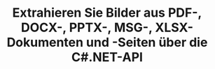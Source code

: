 ---
############################# Static ############################
layout: "auto-gen-gist"
draft: false
path: "de/parser/net/extract/image/odt/"
otherformats: DOC DOT DOCX DOCM DOTX DOTM TXT ODT RTF PDF XHTML MHTML MD XML EPUB FB2 CHM XLS XLT XLSX XLSM XLSB XLTX XLTM ODS CSV OTS XLA XLAM PPT PPTX  PPS POT PPSX PPTM POTX PPSM ODP OTP PST OST EML EMLX MSG ONE 

############################# Head ############################
head_title: "Extrahieren Sie Bilder aus Excel, Word, PDF und anderen Dokumenten oder Seiten über .NET"
head_description: "Die GroupDocs.Parser .NET-API ermöglicht Softwareprogrammierern, Bilder aus verschiedenen Dokumenten wie MS Excel, Word, PowerPoint, PDF und mehr in ihren .NET-Apps zu extrahieren."

############################# Header ############################
title: "Extrahieren Sie Bilder aus PDF-, DOCX-, PPTX-, MSG-, XLSX-Dokumenten und -Seiten über die C#.NET-API"
description: "GroupDocs.Parser .NET API ermöglicht Programmierern das Extrahieren von Bildern aus PDF-, DOC-, DOCX-, PPT-, PPTX-, EML-, MSG-, XLS-, XLSX-, CSV-, ODT-, RTF- und EPUB-Dokumenten oder Dokumentseiten."

######################### Download Button #######################
button:
    enable: true

############################# About ############################
about:
    enable: true
    title: "Wie extrahiere ich Bilder aus Dokumenten oder Seitenbereichen über .NET?"
    content: |
       Bilder können verwendet werden, um Informationen so zu vermitteln, dass sie mit Worten nicht ausgedrückt werden können. Bilder helfen uns, die Aufmerksamkeit des Benutzers zu erregen und schwierige Konzepte mit Leichtigkeit zu erklären. Manchmal fanden wir beim Lesen von Dokumenten, Zeitschriften oder Präsentationen faszinierende Bilder und wollten sie herunterladen. GroupDocs.Parser für .NET ist eine leistungsstarke API, die Benutzern hilft, nützliche Anwendungen zum Extrahieren von Bildern aus verschiedenen Dokumententypen zu entwickeln und sie in PNG, JPEG, WebP, GIF, BMP und anderen Formaten zu speichern. Die API hat Unterstützung für die Text- und Bildextraktion aus einigen der am häufigsten verwendeten Dateiformate wie PDF, E-Mails, E-Books, Microsoft Office-Formate: Word (DOC, DOCX), PowerPoint (PPT, PPTX), Excel (XLS , XLSX), LibreOffice-Formate und viele mehr. Die API unterstützt auch das Parsing von Dokumenten, das Extrahieren von einfachem und strukturiertem Text, die Textsuche nach Schlüsselwörtern, das Extrahieren von Metadaten oder Bildern, Containern sowie Anhängen und vieles mehr.

############################# content ############################
steps:
    enable: true
    block:
    - title_left: "Bilder aus ODT -Dokumenten über C# extrahieren"
      content_left: |
       Mit GroupDocs.Parser .NET API können Softwareentwickler Bilder aus ODT -Dokumenten extrahieren. Das folgende C# .NET-Codebeispiel zeigt, wie Bilder in einem ODT -Dokument extrahiert werden. 

      title_right: "So extrahieren Sie Bilder über .NET"
      content_right: |
        * Erstellen Sie eine Instanz von [Parser](https://apireference.groupdocs.com/parser/net/groupdocs.parser/parser)
        * check if images extraction is supported 
        * Iterate over images in the document
        * Call [getImages](https://apireference.groupdocs.com/parser/net/groupdocs.parser/parser/methods/getimages) method extract all images from the whole document.
        * Print all images

      gisthash: "6bc9e8fea228c9e1b99425b338bb0f00"
      gistfile: "images_extraction_form_documents.cs"

    - title_left: "Bildextraktion aus der Seite des ODT -Dokuments über C#"
      content_left: |
       GroupDocs.Parser .NET ermöglicht Softwareentwicklern, Bilder aus der Seite von ODT -Dokumenten zu extrahieren. Der folgende C# .NET-Code zeigt, wie die Bildextraktion in einem ODT -Dokument erreicht werden kann. 

      title_right: "Datei-Image über .NET extrahieren"
      content_right: |
        * Erstellen Sie eine Instanz von [Parser](https://apireference.groupdocs.com/parser/net/groupdocs.parser/parser)
        * Überprüfen Sie das Dokument auf Unterstützung für die Bildextraktion
        * Erhalten Sie Dokumentinformationen, indem Sie [GetDocumentInfo](https://apireference.groupdocs.com/parser/net/groupdocs.parser/parser/methods/getdocumentinfo) aufrufen. 
        * Dokument auf vorhandene Seiten prüfen
        * Iterieren Sie über Seiten und drucken Sie eine Seitenzahl
        * Rufen Sie die Methode [getImages(Int32)](https://apireference.groupdocs.com/parser/net/groupdocs.parser.parser/getimages/methods/2) auf, um alle Bilder aus dem gesamten Dokument zu extrahieren.
        * Iterieren Sie über Bilder und drucken Sie die Bilder
     
      gisthash: "2000d476c202a688677f57a2fbd7ceab"
      gistfile: "images_extraction_form_documents_page.cs"
      
    - title_left: "So extrahieren Sie ein Bild aus dem Seitenbereich für ODT -Dokumente"
      content_left: |
       Die GroupDocs.Parser .NET API unterstützt vollständig die Extraktion von Bildern aus ODT -Dokumenten mit ein paar Zeilen .NET-Code. Das folgende .NET-Codebeispiel zeigt, wie Sie Bilder aus einem ODT -Dokumentseitenbereich extrahieren.

      title_right: "Extrahieren Sie Bilder aus einem Dateiseitenbereich über .NET"
      content_right: |
        * Erstellen Sie eine Instanz von [Parser](https://apireference.groupdocs.com/parser/net/groupdocs.parser/parser)
        * Passen Sie die Erstellung von Optionen an, die für die Bildextraktion verwendet werden können
        * Überprüfen Sie das Dokument auf Unterstützung für die Bildextraktion
        * Extrahieren Sie Bilder aus der linken oberen Ecke einer Seite, indem Sie die Methode [getImages(options)](https://apireference.groupdocs.com/parser/net/groupdocs.parser.parser/getimages/methods/3) mithilfe von Customize Options aufrufen .
        * Iterieren Sie über Bilder und drucken Sie die Bilder
     
      gisthash: "ea6c6b8fa613384f1e7f637dabcb7bca"
      gistfile: "extract_images_form_documents_page_area.cs"

    - title_left: "So extrahieren und speichern Sie Bilder über C# .NET in einer Datei"
      content_left: |
       GroupDocs.Parser .NET API ermöglicht es Softwareentwicklern, Bilder aus einem Dokument zu extrahieren und es mit nur wenigen Zeilen .NET-Code in einer Datei zu speichern. Das folgende Beispiel zeigt, wie Sie Bilder aus einem ODT -Dokument extrahieren und den Bildinhalt in der Datei speichern.

      title_right: "Speichern Sie Bilder über .NET in einer Datei"
      content_right: |
        * Erstellen Sie eine Instanz von [Parser](https://apireference.groupdocs.com/parser/net/groupdocs.parser/parser) class
        * Bilder aus Dokument extrahieren
        * Rufen Sie die Methode [getImages](https://apireference.groupdocs.com/parser/net/groupdocs.parser/parser/methods/getimages) auf, um alle Bilder aus dem gesamten Dokument zu extrahieren.
        * Überprüfen Sie das Dokument auf Unterstützung für die Bildextraktion
        * Extrahieren Sie Bilder aus der linken oberen Ecke einer Seite, indem Sie die Methode [getImages(options)](https://apireference.groupdocs.com/parser/net/groupdocs.parser.parser/getimages/methods/3) mithilfe von Customize Options aufrufen .
        * Option Erstellung zum Speichern von Bildern im PNG-Format
        * Iterieren Sie über Bilder und speichern Sie das Bild in der PNG-Datei
     
      gisthash: "bc242d5ff4050564fa275858ffa7d34f"
      gistfile: "images_saving_to_files.cs"

    - title_left: "System Anforderungen"
      content_left: |
        GroupDocs.Parser .NET-APIs werden auf allen wichtigen Plattformen und Betriebssystemen unterstützt. Eine vollständige Anleitung zu den Systemanforderungen finden Sie unter [Systemanforderungen](hhttps://docs.groupdocs.com/parser/net/system-requirements/). Bevor Sie den folgenden Code ausführen, stellen Sie bitte sicher, dass die folgenden Voraussetzungen auf Ihrem installiert sind System:
        * Betriebssysteme: Microsoft Windows, Linux, MacOS
        * Entwicklungsumgebung: Visual Studio, Xamarin, MonoDevelop usw
        * Frameworks: .NET Framework, .NET Standard, .NET Core, Mono
        * Holen Sie sich die neueste Version der GroupDocs.Assembly .NET-APIs von [NuGet](https://www.nuget.org/packages/GroupDocs.parser/)
        
      title_right: "Warum GroupDocs.Parser verwenden"
      content_right: |
        * Unterstützung der Klartextextraktion aus allen unterstützten Dokumenten
        * Dokumente parsen über benutzerdefinierte Vorlagen.
        * Vollständige Unterstützung der strukturierten Textextraktion
        * Textsuche über Schlüsselwörter sowie reguläre Ausdrücke
        * Extrahieren Sie formatierten Text, Metadaten, Bilder, Container und Anhänge.
        * Inhaltsverzeichnis für einige unterstützte Dokumentformate extrahieren.
        * Analysieren Sie Formulardaten aus PDF-Dokumenten.
        * Hyperlinks aus dem Dokument extrahieren

demos:
    enable: true
        

more_formats:
    enable: true


back_to_top:
    enable: true
---